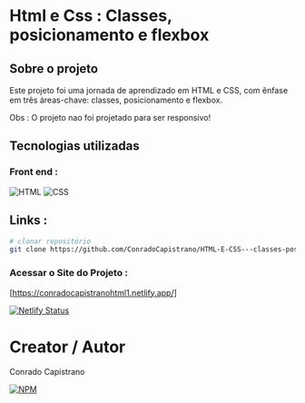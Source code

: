 # Html e Css : Classes, posicionamento e flexbox

## Sobre o projeto

Este projeto foi uma jornada de aprendizado em HTML e CSS, com ênfase em três áreas-chave: classes, posicionamento e flexbox.

Obs : O projeto nao foi projetado para ser responsivo!

## Tecnologias utilizadas

### Front end : 
![HTML](https://img.shields.io/badge/HTML-239120?style=for-the-badge&logo=html5&logoColor=white)
![CSS](https://img.shields.io/badge/CSS-1572B6?style=for-the-badge&logo=css3&logoColor=white)

## Links :

```bash
# clonar repositório
git clone https://github.com/ConradoCapistrano/HTML-E-CSS---classes-posicionamento-e-flexbox
```

### Acessar o Site do Projeto :
[https://conradocapistranohtml1.netlify.app/]

[![Netlify Status](https://api.netlify.com/api/v1/badges/6de362d8-de9a-4139-8359-5205c3f4f113/deploy-status)](https://app.netlify.com/sites/conradocapistranohtml1/deploys)

# Creator / Autor

Conrado Capistrano

[![NPM](https://img.shields.io/badge/LinkedIn-0077B5?style=for-the-badge&logo=linkedin&logoColor=white)](https://www.linkedin.com/in/conrado-capistrano88)
